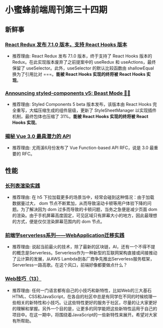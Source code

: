 # 小蜜蜂前端周刊第三十四期

## 新鲜事

### [React Redux 发布 7.1.0 版本，支持 React Hooks 版本](https://github.com/reduxjs/react-redux/releases/tag/v7.1.0)

+ 推荐理由: React Redux 发布 7.1.0 版本，终于支持了 React Hooks 版本的 Redux。在此实现版本废弃了之前提案中的 useRedux 和 useActions，最终保留了 useSelector。此外，useSelector 的默认比较函数由 shallowEqual 换为了引用比对 ===。**能被 React Hooks 实现的终将被 React Hooks 实现**。

### [Announcing styled-components v5: Beast Mode 💪🔥](https://medium.com/styled-components/announcing-styled-components-v5-beast-mode-389747abd987)

+ 推荐理由: Styled Components 5 beta 版本发布，该版本由 React Hooks 完全重写，大幅压缩生成的组件层级，更新了 StyleSheetManager 以实现插件机制，最终包体也压缩了 31%。**能被 React Hooks 实现的终将被 React Hooks 实现**。

### [揭秘 Vue 3.0 最具潜力的 API](https://zhuanlan.zhihu.com/p/72155736)

+ 推荐理由: 尤雨溪6月份发布了 Vue Function-based API RFC，说是 3.0 最重要的 RFC。

## 性能

### [长列表渲染实践](https://zhuanlan.zhihu.com/p/66779396)

+ 推荐理由: 在 h5 下拉加载更多的场景当中，经常会碰到这种情况：由于加载数据量过大， dom 节点不断累加，从而导致滚动卡顿等用户体验下降的问题。为了解决因为 dom 过多而导致的卡顿问题，当务之急便是减少页面 dom 的渲染。由于手机屏幕高度固定，可见区域只有屏幕大小的地方，因此最理想的方式，便是仅仅渲染屏幕范围内的 dom 节点。

### [前端学serverless系列——WebApplication迁移实践](https://zhuanlan.zhihu.com/p/72076708)

+ 推荐理由: 说起当前最火的技术，除了最新的区块链，AI，还有一个不得不提的概念是Serverless。Serverless作为一种新型的互联网架构直接或间接推动了云计算的发展，从AWS Lambda到各厂商争先推出Serverless服务框架，Serverless一路高歌。在这个风口，前端好像都要做点什么？

### [Web技巧（13）](https://zhuanlan.zhihu.com/p/72609733)

+ 推荐理由: 任何一门语言都有自己的小技巧和新特性，比如Web的三大基石HTML、CSS和JavaScript，在各自的社区中总是有同学在不同的时候梳理一些相关的新特性和小技巧。让这些特性更好的服务于社区，尽量的让大家更好的理解和掌握。另外一个目的是，让更多的同学能把这些新特性运用于自己的项目中。在这一期中，将围绕着JavaScript的一些新特性来展开。希望对大家有所帮助。